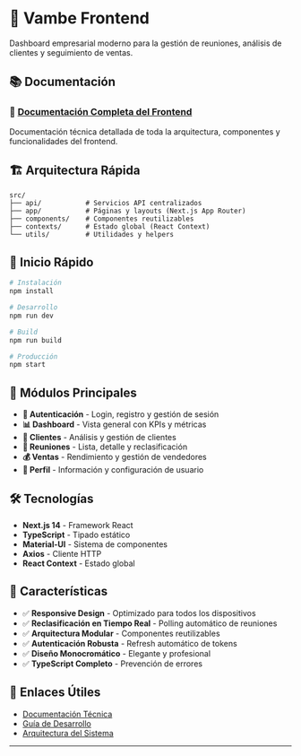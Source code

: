 # 🚀 Vambe Frontend

Dashboard empresarial moderno para la gestión de reuniones, análisis de clientes y seguimiento de ventas.

## 📚 Documentación

### 📖 [Documentación Completa del Frontend](./FRONTEND_DOCUMENTATION.md)
Documentación técnica detallada de toda la arquitectura, componentes y funcionalidades del frontend.

## 🏗️ Arquitectura Rápida

```
src/
├── api/           # Servicios API centralizados
├── app/           # Páginas y layouts (Next.js App Router)
├── components/    # Componentes reutilizables
├── contexts/      # Estado global (React Context)
└── utils/         # Utilidades y helpers
```

## 🚀 Inicio Rápido

```bash
# Instalación
npm install

# Desarrollo
npm run dev

# Build
npm run build

# Producción
npm start
```

## 🎯 Módulos Principales

- **🔐 Autenticación** - Login, registro y gestión de sesión
- **📊 Dashboard** - Vista general con KPIs y métricas
- **👥 Clientes** - Análisis y gestión de clientes
- **🤝 Reuniones** - Lista, detalle y reclasificación
- **💰 Ventas** - Rendimiento y gestión de vendedores
- **👤 Perfil** - Información y configuración de usuario

## 🛠️ Tecnologías

- **Next.js 14** - Framework React
- **TypeScript** - Tipado estático
- **Material-UI** - Sistema de componentes
- **Axios** - Cliente HTTP
- **React Context** - Estado global

## 📱 Características

- ✅ **Responsive Design** - Optimizado para todos los dispositivos
- ✅ **Reclasificación en Tiempo Real** - Polling automático de reuniones
- ✅ **Arquitectura Modular** - Componentes reutilizables
- ✅ **Autenticación Robusta** - Refresh automático de tokens
- ✅ **Diseño Monocromático** - Elegante y profesional
- ✅ **TypeScript Completo** - Prevención de errores

## 🔗 Enlaces Útiles

- [Documentación Técnica](./FRONTEND_DOCUMENTATION.md)
- [Guía de Desarrollo](./FRONTEND_DOCUMENTATION.md#-guía-de-desarrollo)
- [Arquitectura del Sistema](./FRONTEND_DOCUMENTATION.md#-arquitectura-general)

---
